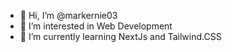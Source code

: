 - 👋 Hi, I’m @markernie03
- 👀 I’m interested in Web Development
- 🌱 I’m currently learning NextJs and Tailwind.CSS

<!---
markernie03/markernie03 is a ✨ special ✨ repository because its `README.md` (this file) appears on your GitHub profile.
You can click the Preview link to take a look at your changes.
--->
